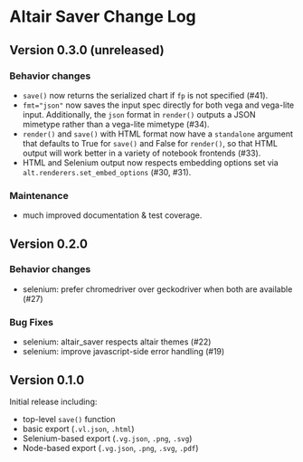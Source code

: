 # Altair Saver Change Log

## Version 0.3.0 (unreleased)

### Behavior changes

- ``save()`` now returns the serialized chart if ``fp`` is not specified (#41).
- ``fmt="json"`` now saves the input spec directly for both vega and vega-lite input.
  Additionally, the ``json`` format in ``render()`` outputs a JSON mimetype rather than
  a vega-lite mimetype (#34).
- ``render()`` and ``save()`` with HTML format now have a ``standalone`` argument
  that defaults to True for ``save()`` and False for ``render()``, so that HTML
  output will work better in a variety of notebook frontends (#33).
- HTML and Selenium output now respects embedding options set via 
  ``alt.renderers.set_embed_options`` (#30, #31).

### Maintenance
- much improved documentation & test coverage.

## Version 0.2.0

### Behavior changes
- selenium: prefer chromedriver over geckodriver when both are available (#27)

### Bug Fixes
- selenium: altair_saver respects altair themes (#22)
- selenium: improve javascript-side error handling (#19)

## Version 0.1.0

Initial release including:

- top-level ``save()`` function
- basic export (``.vl.json``, ``.html``)
- Selenium-based export (``.vg.json``, ``.png``, ``.svg``)
- Node-based export (``.vg.json``, ``.png``, ``.svg``, ``.pdf``)
